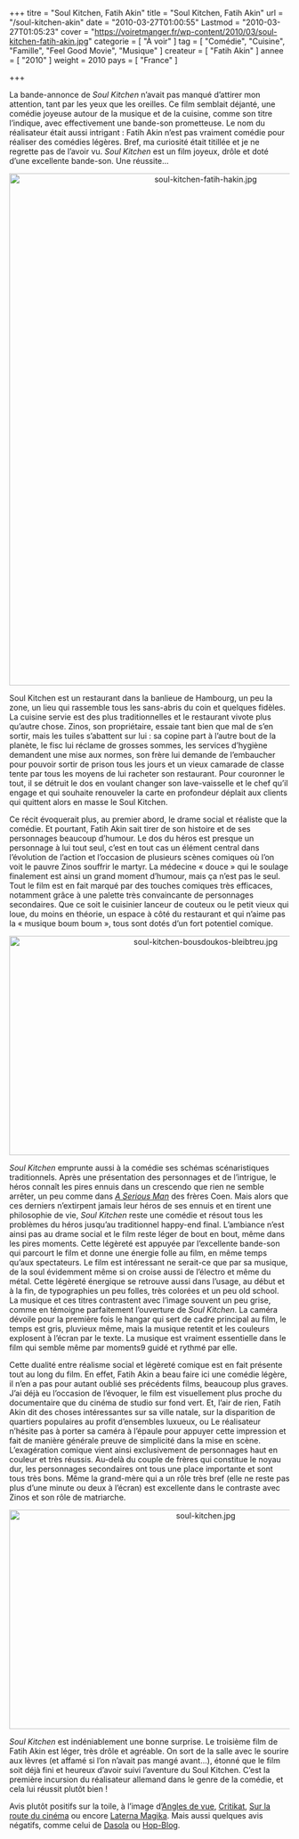 +++
titre = "Soul Kitchen, Fatih Akin"
title = "Soul Kitchen, Fatih Akin"
url = "/soul-kitchen-akin"
date = "2010-03-27T01:00:55"
Lastmod = "2010-03-27T01:05:23"
cover = "https://voiretmanger.fr/wp-content/2010/03/soul-kitchen-fatih-akin.jpg"
categorie = [ "À voir" ]
tag = [ "Comédie", "Cuisine", "Famille", "Feel Good Movie", "Musique" ]
createur = [ "Fatih Akin" ]
annee = [ "2010" ]
weight = 2010
pays = [ "France" ]

+++

<p>La bande-annonce de <em>Soul Kitchen</em> n&rsquo;avait pas manqué d&rsquo;attirer mon attention, tant par les yeux que les oreilles. Ce film semblait déjanté, une comédie joyeuse autour de la musique et de la cuisine, comme son titre l&rsquo;indique, avec effectivement une bande-son prometteuse. Le nom du réalisateur était aussi intrigant : Fatih Akin n&rsquo;est pas vraiment comédie pour réaliser des comédies légères. Bref, ma curiosité était titillée et je ne regrette pas de l&rsquo;avoir vu. <em>Soul Kitchen </em>est un film joyeux, drôle et doté d&rsquo;une excellente bande-son. Une réussite…</p>
<p><a href="http://www.allocine.fr/film/fichefilm_gen_cfilm=137293.html"> </a></p>
<p style="text-align: center;"><a href="http://www.allocine.fr/film/fichefilm_gen_cfilm=137293.html"></a></p>
<p><a href="http://www.allocine.fr/film/fichefilm_gen_cfilm=137293.html"></p>
<div style="text-align: center;"><img class="aligncenter" src="https://voiretmanger.fr/wp-content/2010/03/soul-kitchen-fatih-hakin.jpg" border="0" alt="soul-kitchen-fatih-hakin.jpg" width="690" height="920" /></div>
<p></a></p>
<p>Soul Kitchen est un restaurant dans la banlieue de Hambourg, un peu la zone, un lieu qui rassemble tous les sans-abris du coin et quelques fidèles. La cuisine servie est des plus traditionnelles et le restaurant vivote plus qu&rsquo;autre chose. Zinos, son propriétaire, essaie tant bien que mal de s&rsquo;en sortir, mais les tuiles s&rsquo;abattent sur lui : sa copine part à l&rsquo;autre bout de la planète, le fisc lui réclame de grosses sommes, les services d&rsquo;hygiène demandent une mise aux normes, son frère lui demande de l&#8217;embaucher pour pouvoir sortir de prison tous les jours et un vieux camarade de classe tente par tous les moyens de lui racheter son restaurant. Pour couronner le tout, il se détruit le dos en voulant changer son lave-vaisselle et le chef qu&rsquo;il engage et qui souhaite renouveler la carte en profondeur déplait aux clients qui quittent alors en masse le Soul Kitchen.</p>
<p>Ce récit évoquerait plus, au premier abord, le drame social et réaliste que la comédie. Et pourtant, Fatih Akin sait tirer de son histoire et de ses personnages beaucoup d&rsquo;humour. Le dos du héros est presque un personnage à lui tout seul, c&rsquo;est en tout cas un élément central dans l&rsquo;évolution de l&rsquo;action et l&rsquo;occasion de plusieurs scènes comiques où l&rsquo;on voit le pauvre Zinos souffrir le martyr. La médecine &laquo;&nbsp;douce&nbsp;&raquo; qui le soulage finalement est ainsi un grand moment d&rsquo;humour, mais ça n&rsquo;est pas le seul. Tout le film est en fait marqué par des touches comiques très efficaces, notamment grâce à une palette très convaincante de personnages secondaires. Que ce soit le cuisinier lanceur de couteux ou le petit vieux qui loue, du moins en théorie, un espace à côté du restaurant et qui n&rsquo;aime pas la &laquo;&nbsp;musique boum boum&nbsp;&raquo;, tous sont dotés d&rsquo;un fort potentiel comique.</p>
<div style="text-align: center;"><img class="aligncenter" src="https://voiretmanger.fr/wp-content/2010/03/soul-kitchen-bousdoukos-bleibtreu.jpg" border="0" alt="soul-kitchen-bousdoukos-bleibtreu.jpg" width="690" height="394" /></div>
<p><em>Soul Kitchen</em> emprunte aussi à la comédie ses schémas scénaristiques traditionnels. Après une présentation des personnages et de l&rsquo;intrigue, le héros connaît les pires ennuis dans un crescendo que rien ne semble arrêter, un peu comme dans <em><a href="https://voiretmanger.fr/2010/01/24/serious-man-coen/">A Serious Man</a></em> des frères Coen. Mais alors que ces derniers n&rsquo;extirpent jamais leur héros de ses ennuis et en tirent une philosophie de vie, <em>Soul Kitchen</em> reste une comédie et résout tous les problèmes du héros jusqu&rsquo;au traditionnel happy-end final. L&rsquo;ambiance n&rsquo;est ainsi pas au drame social et le film reste léger de bout en bout, même dans les pires moments. Cette légèreté est appuyée par l&rsquo;excellente bande-son qui parcourt le film et donne une énergie folle au film, en même temps qu&rsquo;aux spectateurs. Le film est intéressant ne serait-ce que par sa musique, de la soul évidemment même si on croise aussi de l&rsquo;électro et même du métal. Cette légèreté énergique se retrouve aussi dans l&rsquo;usage, au début et à la fin, de typographies un peu folles, très colorées et un peu old school. La musique et ces titres contrastent avec l&rsquo;image souvent un peu grise, comme en témoigne parfaitement l&rsquo;ouverture de <em>Soul Kitchen</em>. La caméra dévoile pour la première fois le hangar qui sert de cadre principal au film, le temps est gris, pluvieux même, mais la musique retentit et les couleurs explosent à l&rsquo;écran par le texte. La musique est vraiment essentielle dans le film qui semble même par moments9 guidé et rythmé par elle.</p>
<p>Cette dualité entre réalisme social et légèreté comique est en fait présente tout au long du film. En effet, Fatih Akin a beau faire ici une comédie légère, il n&rsquo;en a pas pour autant oublié ses précédents films, beaucoup plus graves. J&rsquo;ai déjà eu l&rsquo;occasion de l&rsquo;évoquer, le film est visuellement plus proche du documentaire que du cinéma de studio sur fond vert. Et, l&rsquo;air de rien, Fatih Akin dit des choses intéressantes sur sa ville natale, sur la disparition de quartiers populaires au profit d&rsquo;ensembles luxueux, ou Le réalisateur n&rsquo;hésite pas à porter sa caméra à l&rsquo;épaule pour appuyer cette impression et fait de manière générale preuve de simplicité dans la mise en scène. L&rsquo;exagération comique vient ainsi exclusivement de personnages haut en couleur et très réussis. Au-delà du couple de frères qui constitue le noyau dur, les personnages secondaires ont tous une place importante et sont tous très bons. Même la grand-mère qui a un rôle très bref (elle ne reste pas plus d&rsquo;une minute ou deux à l&rsquo;écran) est excellente dans le contraste avec Zinos et son rôle de matriarche.</p>
<div style="text-align: center;"><img class="aligncenter" src="https://voiretmanger.fr/wp-content/2010/03/soul-kitchen.jpg" border="0" alt="soul-kitchen.jpg" width="690" height="394" /></div>
<p><em>Soul Kitchen</em> est indéniablement une bonne surprise. Le troisième film de Fatih Akin est léger, très drôle et agréable. On sort de la salle avec le sourire aux lèvres (et affamé si l&rsquo;on n&rsquo;avait pas mangé avant…), étonné que le film soit déjà fini et heureux d&rsquo;avoir suivi l&rsquo;aventure du Soul Kitchen. C&rsquo;est la première incursion du réalisateur allemand dans le genre de la comédie, et cela lui réussit plutôt bien !</p>
<p>Avis plutôt positifs sur la toile, à l&rsquo;image d&rsquo;<a href="http://www.anglesdevue.com/2010/03/20/soul-kitchen-de-fatih-akin/">Angles de vue</a>, <a href="http://www.critikat.com/Soul-Kitchen.html">Critikat</a>, <a href="http://www.surlarouteducinema.com/archive/2010/03/24/soul-kitchen-de-fatih-akin.html">Sur la route du cinéma</a> ou encore <a href="http://laternamagika.wordpress.com/2010/03/23/soul-kitchen-de-fatih-akin/">Laterna Magika</a>. Mais aussi quelques avis négatifs, comme celui de <a href="http://dasola.canalblog.com/archives/2010/03/21/17193607.html">Dasola</a> ou <a href="http://hop.over-blog.com/article-soul-kitchen-de-fatih-akin-47291859.html">Hop-Blog</a>.</p>

